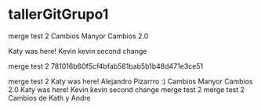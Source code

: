 # tallerGitGrupo1


merge test 2
Cambios Manyor
Cambios 2.0



Katy was here! 
Kevin
kevin second change 

merge test 2
781016b60f5cf4bfab581bab5b1b48d471e3ce51


merge test 2
Katy was here! 
Alejandro Pizarrro :)
Cambios Manyor
Cambios 2.0
Katy was here! 
Kevin
kevin second change 
merge test 2
merge test 2
Cambios de Kath y Andre

